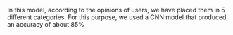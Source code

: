 In this model, according to the opinions of users, we have placed them in 5 different categories.
For this purpose, we used a CNN model that produced an accuracy of about 85%
